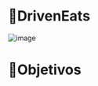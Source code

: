 # :meat_on_bone:DrivenEats
![image](https://user-images.githubusercontent.com/49844995/211225497-832ee288-86b9-40d0-b007-998847d93c17.png)

# :bow_and_arrow:Objetivos
